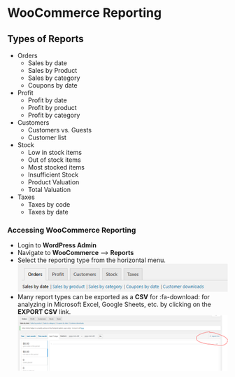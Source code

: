 # WooCommerce Reporting

## Types of Reports

* Orders
	* Sales by date
	* Sales by Product
	* Sales by category
	* Coupons by date
* Profit
	* Profit by date
	* Profit by product
	* Profit by category
* Customers
	* Customers vs. Guests
	* Customer list
* Stock
	* Low in stock items
	* Out of stock items
	* Most stocked items
	* Insufficient Stock 
	* Product Valuation
	* Total Valuation 
* Taxes
	* Taxes by code
	* Taxes by date


### Accessing WooCommerce Reporting

* Login to **WordPress Admin**
* Navigate to **WooCommerce** --> **Reports**
* Select the reporting type from the horizontal menu.
![WooCommerce Reporting](../images/woo-reporting.png)
* Many report types can be exported as a **CSV** for :fa-download: for analyzing in Microsoft Excel, Google Sheets, etc. by clicking on the **EXPORT CSV** link.
![Export CSV](../images/export-csv.png)



